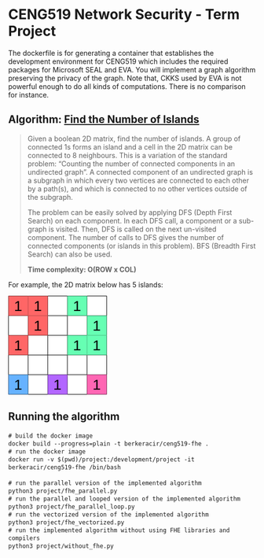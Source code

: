 # CENG519 Network Security - Term Project

The dockerfile is for generating a container that establishes the development environment for CENG519 which includes the required packages for Microsoft SEAL and EVA. You will implement a graph algorithm preserving the privacy of the graph. Note that, CKKS used by EVA is not powerful enough to do all kinds of computations. There is no comparison for instance. 

## Algorithm: [Find the Number of Islands](https://www.geeksforgeeks.org/find-number-of-islands/)

> Given a boolean 2D matrix, find the number of islands. A group of connected 1s forms an island and a cell in the 2D matrix can be connected to 8 neighbours. This is a variation of the standard problem: “Counting the number of connected components in an undirected graph”. A connected component of an undirected graph is a subgraph in which every two vertices are connected to each other by a path(s), and which is connected to no other vertices outside of the subgraph.
> 
> The problem can be easily solved by applying DFS (Depth First Search) on each component. In each DFS call, a component or a sub-graph is visited. Then, DFS is called on the next un-visited component. The number of calls to DFS gives the number of connected components (or islands in this problem). BFS (Breadth First Search) can also be used.
> 
> **Time complexity: O(ROW x COL)**

For example, the 2D matrix below has 5 islands:

![Example 2D matrix with 5 islands](/figures/input_matrix.png "Input Matrix")

## Running the algorithm

```
# build the docker image
docker build --progress=plain -t berkeracir/ceng519-fhe .
# run the docker image
docker run -v $(pwd)/project:/development/project -it berkeracir/ceng519-fhe /bin/bash

# run the parallel version of the implemented algorithm
python3 project/fhe_parallel.py
# run the parallel and looped version of the implemented algorithm
python3 project/fhe_parallel_loop.py
# run the vectorized version of the implemented algorithm
python3 project/fhe_vectorized.py
# run the implemented algorithm without using FHE libraries and compilers
python3 project/without_fhe.py
```